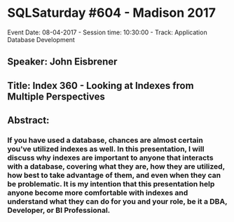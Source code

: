 # SQLSaturday #604 - Madison 2017
Event Date: 08-04-2017 - Session time: 10:30:00 - Track: Application  Database Development
## Speaker: John Eisbrener
## Title: Index 360 - Looking at Indexes from Multiple Perspectives
## Abstract:
### If you have used a database, chances are almost certain you've utilized indexes as well. In this presentation, I will discuss why indexes are important to anyone that interacts with a database, covering what they are, how they are utilized, how best to take advantage of them, and even when they can be problematic. It is my intention that this presentation help anyone become more comfortable with indexes and understand what they can do for you and your role, be it a DBA, Developer, or BI Professional.
